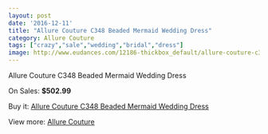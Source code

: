 ```yaml
---
layout: post
date: '2016-12-11'
title: "Allure Couture C348 Beaded Mermaid Wedding Dress"
category: Allure Couture
tags: ["crazy","sale","wedding","bridal","dress"]
image: http://www.eudances.com/12186-thickbox_default/allure-couture-c348-beaded-mermaid-wedding-dress.jpg
---
```

Allure Couture C348 Beaded Mermaid Wedding Dress

On Sales: **$502.99**
<a href="https://www.eudances.com/en/allure-couture/3801-allure-couture-c348-beaded-mermaid-wedding-dress.html"><amp-img layout="responsive" width="600" height="600" src="//www.eudances.com/12186-thickbox_default/allure-couture-c348-beaded-mermaid-wedding-dress.jpg" alt="Allure Couture C348 Beaded Mermaid Wedding Dress 0" /></a>
<a href="https://www.eudances.com/en/allure-couture/3801-allure-couture-c348-beaded-mermaid-wedding-dress.html"><amp-img layout="responsive" width="600" height="600" src="//www.eudances.com/12190-thickbox_default/allure-couture-c348-beaded-mermaid-wedding-dress.jpg" alt="Allure Couture C348 Beaded Mermaid Wedding Dress 1" /></a>
<a href="https://www.eudances.com/en/allure-couture/3801-allure-couture-c348-beaded-mermaid-wedding-dress.html"><amp-img layout="responsive" width="600" height="600" src="//www.eudances.com/12189-thickbox_default/allure-couture-c348-beaded-mermaid-wedding-dress.jpg" alt="Allure Couture C348 Beaded Mermaid Wedding Dress 2" /></a>
<a href="https://www.eudances.com/en/allure-couture/3801-allure-couture-c348-beaded-mermaid-wedding-dress.html"><amp-img layout="responsive" width="600" height="600" src="//www.eudances.com/12188-thickbox_default/allure-couture-c348-beaded-mermaid-wedding-dress.jpg" alt="Allure Couture C348 Beaded Mermaid Wedding Dress 3" /></a>
<a href="https://www.eudances.com/en/allure-couture/3801-allure-couture-c348-beaded-mermaid-wedding-dress.html"><amp-img layout="responsive" width="600" height="600" src="//www.eudances.com/12187-thickbox_default/allure-couture-c348-beaded-mermaid-wedding-dress.jpg" alt="Allure Couture C348 Beaded Mermaid Wedding Dress 4" /></a>

Buy it: [Allure Couture C348 Beaded Mermaid Wedding Dress](https://www.eudances.com/en/allure-couture/3801-allure-couture-c348-beaded-mermaid-wedding-dress.html "Allure Couture C348 Beaded Mermaid Wedding Dress")

View more: [Allure Couture](https://www.eudances.com/en/37-allure-couture "Allure Couture")